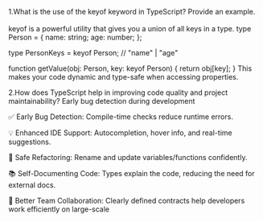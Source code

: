 1.What is the use of the keyof keyword in TypeScript? Provide an example.
<br><br>
keyof is a powerful utility that gives you a union of all keys in a type.
type Person = {
  name: string;
  age: number;
};

type PersonKeys = keyof Person; // "name" | "age"

function getValue(obj: Person, key: keyof Person) {
  return obj[key];
}
This makes your code dynamic and type-safe when accessing properties.


2.How does TypeScript help in improving code quality and project maintainability?
Early bug detection during development

✅ Early Bug Detection: Compile-time checks reduce runtime errors.

💡 Enhanced IDE Support: Autocompletion, hover info, and real-time suggestions.

🔄 Safe Refactoring: Rename and update variables/functions confidently.

📚 Self-Documenting Code: Types explain the code, reducing the need for external docs.

🤝 Better Team Collaboration: Clearly defined contracts help developers work efficiently on large-scale